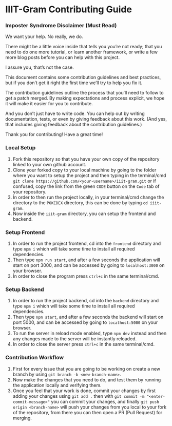 # IIIT-Gram Contributing Guide

### Imposter Syndrome Disclaimer (Must Read)
We want your help. No really, we do.

There might be a little voice inside that tells you you’re not ready; that you need to do one more tutorial, or learn another framework, or write a few more blog posts before you can help with this project.

I assure you, that’s not the case.

This document contains some contribution guidelines and best practices, but if you don’t get it right the first time we’ll try to help you fix it.

The contribution guidelines outline the process that you’ll need to follow to get a patch merged. By making expectations and process explicit, we hope it will make it easier for you to contribute.

And you don’t just have to write code. You can help out by writing documentation, tests, or even by giving feedback about this work. (And yes, that includes giving feedback about the contribution guidelines.)

Thank you for contributing! Have a great time!

### Local Setup
1) Fork this repository so that you have your own copy of the repository linked to your own github account.
2) Clone your forked copy to your local machine by going to the folder where you want to setup the project and then typing in the terminal/cmd `git clone https://github.com/<your-username>/iiit-gram.git` or if confused, copy the link from the green `CODE` button on the `Code` tab of your repository.
3) In order to then run the project locally, in your terminal/cmd change the directory to the `POKEDEX` directory, this can be done by typing `cd iiit-gram`.
4) Now inside the `iiit-gram` directory, you can setup the frontend and backend.

### Setup Frontend
1) In order to run the project frontend, cd into the `frontend` directory and type `npm i` which will take some time to install all required dependencies.
2) Then type `npm run start`, and after a few seconds the application will start on port 3000, and can be accessed by going to `localhost:3000` on your browser.
3) In order to close the program press `ctrl+c` in the same terminal/cmd.

### Setup Backend
1) In order to run the project backend, cd into the `backend` directory and type `npm i` which will take some time to install all required dependencies.
2) Then type `npm start`, and after a few seconds the backend will start on port 5000, and can be accessed by going to `localhost:5000` on your browser.
3) To run the server in reload mode enabled, type `npm dev` instead and then any changes made to the server will be instantly reloaded.
4) In order to close the server press `ctrl+c` in the same terminal/cmd.

### Contribution Workflow
1) First for every issue that you are going to be working on create a new branch by using `git branch -b <new-branch-name>`.
2) Now make the changes that you need to do, and test them by running the application locally and verifying them.
3) Once you feel that your work is done, commit your changes by first adding your changes using `git add .` then with `git commit -m "<enter-commit-message>"` you can commit your changes, and finally `git push origin <branch-name>` will push your changes from you local to your fork of the repository, from there you can then open a PR (Pull Request) for merging.
